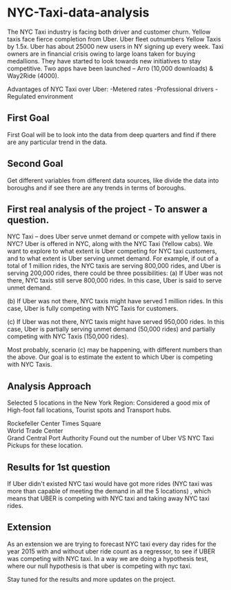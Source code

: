 # NYC-Taxi-data-analysis
The NYC Taxi industry is facing both driver and customer churn.
Yellow taxis face fierce completion from Uber.
Uber fleet outnumbers Yellow Taxis by 1.5x.
Uber has about 25000 new users in NY signing up every week.
Taxi owners are in financial crisis owing to large loans taken for buying medallions.
They have started to look towards new initiatives to stay competitive.
Two apps have been launched – Arro (10,000 downloads) & Way2Ride (4000).

Advantages of NYC Taxi over Uber:
-Metered rates
-Professional drivers
-Regulated environment

## First Goal

First Goal will be to look into the data from deep quarters and find if there are any particular trend in the data.

## Second Goal

Get different variables from different data sources, like divide the data into boroughs and if see there are any trends in terms of boroughs.

## First real analysis of the project - To answer a question.

NYC Taxi – does Uber serve unmet demand or compete with yellow taxis in NYC?
Uber is offered in NYC, along with the NYC Taxi (Yellow cabs). We want to explore to what extent is Uber competing for NYC taxi customers, and to what extent is Uber serving unmet demand. For example, if out of a total of 1 million rides, the NYC taxis are serving 800,000 rides, and Uber is serving 200,000 rides, there could be three possibilities:
(a)    If Uber was not there, NYC taxis still serve 800,000 rides. In this case, Uber is said to serve unmet demand.

(b)    If Uber was not there, NYC taxis might have served 1 million rides. In this case, Uber is fully competing with NYC Taxis for customers.

(c)     If Uber was not there, NYC taxis might have served 950,000 rides. In this case, Uber is partially serving unmet demand (50,000 rides) and partially competing with NYC Taxis (150,000 rides).

Most probably, scenario (c) may be happening, with different numbers than the above. Our goal is to estimate the extent to which Uber is competing with NYC Taxis.

## Analysis Approach
Selected 5 locations in the New York Region:
Considered a good mix of High-foot fall locations, Tourist spots and Transport hubs.

Rockefeller Center 
Times Square  
World Trade Center  
Grand Central 
Port Authority
Found out the number of Uber VS NYC Taxi Pickups for these location.

## Results for 1st question
If Uber didn't existed NYC taxi would have got more rides (NYC taxi was more than capable of meeting the demand in all the 5 locations) , which means that UBER is competing with NYC taxi and taking away NYC taxi rides.

## Extension
As an extension we are trying to forecast NYC taxi every day rides for the year 2015 with and without uber ride count as a regressor, to see if UBER was competing with NYC taxi. In a way we are doing a hypothesis test, where our null hypothesis is that uber is competing with nyc taxi.

Stay tuned for the results and more updates on the project.

